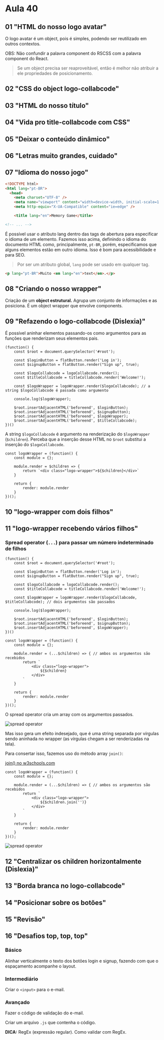 # Aula 40

## 01 "HTML do nosso logo avatar"

O logo avatar é um object, pois é simples, podendo ser reutilizado em outros contextos.

OBS: Não confundir a palavra component do RSCSS com a palavra component do React.

>Se um object precisa ser reaproveitável, então é melhor não atribuir a ele propriedades de posicionamento.

## 02 "CSS do object logo-collabcode"

## 03 "HTML do nosso título"

## 04 "Vida pro title-collabcode com CSS"

## 05 "Deixar o conteúdo dinâmico"

## 06 "Letras muito grandes, cuidado"

## 07 "Idioma do nosso jogo"

```HTML
<!DOCTYPE html>
<html lang="pt-BR">
  <head>
    <meta charset="UTF-8" />
    <meta name="viewport" content="width=device-width, initial-scale=1.0" />
    <meta http-equiv="X-UA-Compatible" content="ie=edge" />

    <title lang="en">Memory Game</title>

<!-- ... -->
```

É possível usar o atributo lang dentro das tags de abertura para especificar o idioma de um elemento. Fazemos isso acima, definindo o idioma do documento HTML como, principalmente, `pt-BR`, porém, especificamos que alguns elementos estão em outro idioma. Isso é bom para acessibilidade e para SEO.

> Por ser um atributo global, `lang` pode ser usado em qualquer tag.

```HTML
<p lang="pt-BR">Muito <em lang="en">text</em>.</p>
```

## 08 "Criando o nosso wrapper"

Criação de um **object estrutural.** Agrupa um conjunto de informações e as posiciona. É um object wrapper que envolve components.

## 09 "Refazendo o logo-collabcode (Dislexia)"

É possível aninhar elementos passando-os como argumentos para as funções que renderizam seus elementos pais.

```JS
(function() {
    const $root = document.querySelector('#root');

    const $loginButton = flatButton.render('Log in');
    const $signupButton = flatButton.render("Sign up", true);

    const $logoCollabcode = logoCollabcode.render();
    const $titleCollabcode = titleCollabcode.render('Welcome!');

    const $logoWrapper = logoWrapper.render($logoCollabcode); // a string $logoCollabcode é passada como argumento

    console.log($logoWrapper);

    $root.insertAdjacentHTML('beforeend', $loginButton);
    $root.insertAdjacentHTML('beforeend', $signupButton);
    $root.insertAdjacentHTML('beforeend', $logoWrapper);
    $root.insertAdjacentHTML('beforeend', $titleCollabcode);
})()
```

A string `$logoCollabcode` é argumento na renderização do `$logoWrapper` (`$children`). Perceba que a inserção desse HTML no `$root` substitui a inserção do `$logoCollabcode`.

```JS
const logoWrapper = (function() {
    const module = {};

    module.render = $children => {
        return `<div class="logo-wrapper">${$children}</div>`
    }

    return {
        render: module.render
    }
})();
```

## 10 "logo-wrapper com dois filhos"

## 11 "logo-wrapper recebendo vários filhos"

### Spread operator (`...`) para passar um número indeterminado de filhos

```JS
(function() {
    const $root = document.querySelector('#root');

    const $loginButton = flatButton.render('Log in');
    const $signupButton = flatButton.render("Sign up", true);

    const $logoCollabcode = logoCollabcode.render();
    const $titleCollabcode = titleCollabcode.render('Welcome!');

    const $logoWrapper = logoWrapper.render($logoCollabcode, $titleCollabcode); // dois argumentos são passados

    console.log($logoWrapper);

    $root.insertAdjacentHTML('beforeend', $loginButton);
    $root.insertAdjacentHTML('beforeend', $signupButton);
    $root.insertAdjacentHTML('beforeend', $logoWrapper);
})()
```

```JS
const logoWrapper = (function() {
    const module = {};

    module.render = (...$children) => { // ambos os argumentos são recebidos
        return `
            <div class="logo-wrapper">
                ${$children}
            </div>
        `
    }

    return {
        render: module.render
    }
})();
```

O spread operator cria um array com os argumentos passados.

![spread operator](mdimg/40.10_usando_spread_operator.png)

Mas isso gera um efeito indesejado, que é uma string separada por vírgulas sendo aninhada no wrapper (as vírgulas chegam a ser renderizadas na tela).

Para consertar isso, fazemos uso do método array `join()`:

[join() no w3schools.com](https://www.w3schools.com/jsref/jsref_join.asp)

```JS
const logoWrapper = (function() {
    const module = {};

    module.render = (...$children) => { // ambos os argumentos são recebidos
        return `
            <div class="logo-wrapper">
                ${$children.join('')}
            </div>
        `
    }

    return {
        render: module.render
    }
})();
```

![spread operator](mdimg/40.10_usando_spread_operator_com_join.png)

## 12 "Centralizar os children horizontalmente (Dislexia)"

## 13 "Borda branca no logo-collabcode"

## 14 "Posicionar sobre os botões"

## 15 "Revisão"

## 16 "Desafios top, top, top"

### Básico

Alinhar verticalmente o texto dos botões login e signup, fazendo com que o espaçamento acompanhe o layout.

### Intermediário

Criar o `<input>` para o e-mail.

### Avançado

Fazer o código de validação do e-mail.

Criar um arquivo `.js` que contenha o código.

**DICA:** RegEx (expressão regular). Como validar com RegEx.